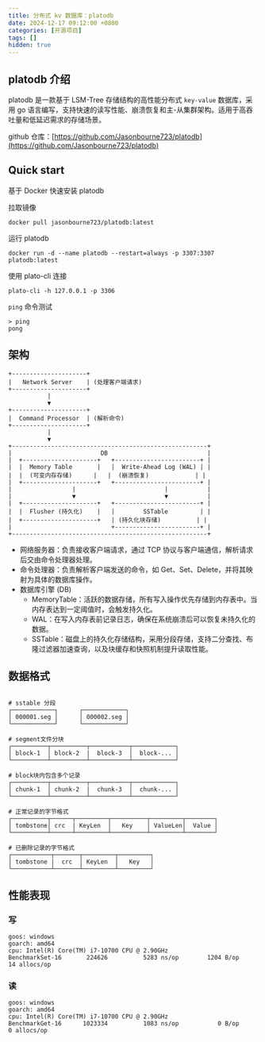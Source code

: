 ```yaml
---
title: 分布式 kv 数据库：platodb
date: 2024-12-17 09:12:00 +0800
categories: [开源项目]
tags: []
hidden: true
---
```


## platodb 介绍

platodb 是一款基于 LSM-Tree 存储结构的高性能分布式 `key-value` 数据库，采用 go 语言编写，支持快速的读写性能、崩溃恢复和主-从集群架构。适用于高吞吐量和低延迟需求的存储场景。

github 仓库：[https://github.com/Jasonbourne723/platodb](https://github.com/Jasonbourne723/platodb)

## Quick start

基于 Docker 快速安装 platodb

拉取镜像
```
docker pull jasonbourne723/platodb:latest
```
运行 platodb
```
docker run -d --name platodb --restart=always -p 3307:3307 platodb:latest
```
使用 plato-cli 连接
```
plato-cli -h 127.0.0.1 -p 3306
```
`ping` 命令测试
```
> ping
pong
```


## 架构

```
+---------------------+
|   Network Server    | (处理客户端请求)
+---------------------+
           |
           ▼
+---------------------+
|  Command Processor  | (解析命令)
+---------------------+
           |
           ▼
+-------------------------------------------------------+
|                         DB                            |
|  +---------------------+   +------------------------+ |
|  |  Memory Table       |   |  Write-Ahead Log (WAL) | |
|  |  (可变内存存储)      |   |  (崩溃恢复)             | |
|  +---------------------+   +------------------------+ |
|                 |                         |           |
|                 ▼                         ▼           |
|  +---------------------+   +------------------------+ |
|  |  Flusher (持久化)    |   |        SSTable         | |
|  +---------------------+   | (持久化块存储)          | |
|                            +------------------------+ |
+-------------------------------------------------------+
```
- 网络服务器：负责接收客户端请求，通过 TCP 协议与客户端通信，解析请求后交由命令处理器处理。
- 命令处理器：负责解析客户端发送的命令，如 Get、Set、Delete，并将其映射为具体的数据库操作。
- 数据库引擎 (DB)
  - MemoryTable：活跃的数据存储，所有写入操作优先存储到内存表中。当内存表达到一定阈值时，会触发持久化。
  - WAL：在写入内存表前记录日志，确保在系统崩溃后可以恢复未持久化的数据。
  - SSTable：磁盘上的持久化存储结构，采用分段存储，支持二分查找、布隆过滤器加速查询，以及块缓存和快照机制提升读取性能。

## 数据格式

```aiignore

# sstable 分段
┌────────────┐      ┌────────────┐
│ 000001.seg │      │ 000002.seg │
└────────────┘      └────────────┘ 

# segment文件分块
┌──────────┬──────────┬───────────┬────────────┐
│ block-1  │ block-2  |  block-3  │  block-... │
└──────────┴──────────┴───────────┴────────────┘

# block块内包含多个记录
┌──────────┬──────────┬───────────┬────────────┐
│ chunk-1  │ chunk-2  |  chunk-3  │  chunk-... │
└──────────┴──────────┴───────────┴────────────┘

# 正常记录的字节格式
┌──────────┬──────┬─────────┬──────────┬─────────┬────────┐
│ tombstone│ crc  | KeyLen  │   Key    │ ValueLen│  Value │
└──────────┴──────┴─────────┴──────────┴─────────┴────────┘

# 已删除记录的字节格式
┌───────────┬───────┬─────────┬─────────┐
│ tombstone |  crc  │ KeyLen  │   Key   │
└───────────┴───────┴─────────┴─────────┘
```

## 性能表现

### 写

```
goos: windows
goarch: amd64
cpu: Intel(R) Core(TM) i7-10700 CPU @ 2.90GHz
BenchmarkSet-16    	  224626	      5283 ns/op	    1204 B/op	      14 allocs/op
```

### 读

```
goos: windows
goarch: amd64
cpu: Intel(R) Core(TM) i7-10700 CPU @ 2.90GHz
BenchmarkGet-16    	 1023334	      1083 ns/op	       0 B/op	       0 allocs/op
```